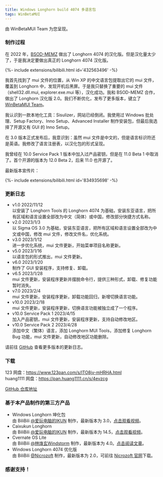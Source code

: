```yaml
---
title: Windows Longhorn build 4074 多语言包
tags: WinBetaMUI
---
```


由 WinBetaMUI Team 为您呈现。
<!--more-->

### 制作过程

在 2022 年，[BSOD-MEMZ](https://space.bilibili.com/1975308950) 做出了 Longhorn 4074 的汉化版。但是汉化量太少了，于是我决定要做出真正的 Longhorn 4074 汉化版。

<div>{%- include extensions/bilibili.html id='432563496' -%}</div>

我首先找到了 mui 文件的位置，从 Win XP 的中文语言包提取出它的 mui 文件，覆盖到 Longhorn 中，发现开机后黑屏。于是我只替换了重要的 mui 文件（shell32.dll.mui, explorer.exe.mui 等），汉化成功。我和 BSOD-MEMZ 合作，做出了 Longhorn 汉化版 2.0。我们不断优化，发布了更多版本，键立了 [WinBetaMUI Team](/winbetamui)。

我认识到一款本地化工具：Sisulizer，网站已经倒闭。我使用过 Windows 批处理、Setup Factory、Inno Setup、Advanced Installer 制作安装包，但最后我选择了开源又有 GUI 的 Inno Setup。

在 3.0 版本正式发布后，我意识到：虽然 mui 文件是中文的，但是语言标识符还是英语。我修改了语言注册表，以汉化包的形式呈现。

我曾经在 10.0 Service Pack 1 版本中加入过产品密钥，但是在 11.0 Beta 1 中取消了。首个开源的版本为 12.0 Beta 2，后来 11.0 也开源了。

最新版本宣传片：

<div>{%- include extensions/bilibili.html id='834935698' -%}</div>

### 更新日志

- v1.0  2022/11/12<br>
  以安装了 Longhorn Tools 的 Longhorn 4074 为基础，安装东亚语言，把所有区域和语言设置全部改为中文（简体）或中国，修改部分快捷方式名称。
- v2.0  2023/1/3<br>
  以 Sigma OS 3.0 为基础，安装东亚语言，把所有区域和语言设置全部改为中文或中国，修改 mui 文件，修改文件名，优化系统。
- v3.0  2023/1/12<br>
  进一步优化系统，mui 文件更新，开始菜单项目名称更新。
- v5.0  2023/1/16<br>
  以语言包的形式推出，mui 文件更新。
- v6.0  2023/1/20<br>
  制作了 GUI 安装程序，支持修复、卸载。
- v6.5  2023/1/28<br>
  mui 文件更新，安装程序更新并摆脱命令行，提供三种形式，卸载、修复功能暂时消失。
- v7.0 2023/2/4<br>
  mui 文件更新，安装程序更新，卸载功能回归，新增切换语言功能。
- v10.0  2023/2/18<br>
  mui 文件更新，安装程序更新，切换语言功能被独立成了一个程序。
- v10.0 Service Pack 1 2023/4/15<br>
  加入产品密钥，mui 文件更新，安装程序更新，支持自动修改地区。
- v10.0 Service Pack 2 2023/4/28<br>
  添加中文（繁体）语言，添加 Longhorn MUI Tools，添加修复 Longhorn Bug 功能，mui 文件更新，自动修改地区功能删除。

请前往 [GitHub](https://github.com/wbmui/lh4074mui/releases) 查看更多版本的更新日志。

### 下载

123 网盘：https://www.123pan.com/s/lTO8jv-mHRHA.html<br>
huang1111 网盘：https://pan.huang1111.cn/s/4evzcg<br>

[GitHub 仓库地址](https://github.com/wbmui/lh4074mui)

### 基于本产品制作的第三方产品

- Windows Longhorn 坤化包<br>
  由 BiliBili [@爱玩电脑的IKUN](https://space.bilibili.com/1691501497) 制作，最新版本为 3.0，[点击观看视频](https://www.bilibili.com/video/BV1KJ4m1t7zm)。
- Caixukun Longhorn<br>
  由 BiliBili [@爱玩电脑的IKUN](https://space.bilibili.com/1691501497) 制作，最新版本为 14.5，[点击观看视频](https://www.bilibili.com/video/BV1CM411e7Lg)。
- Cvernate OS Lite<br>
  由 BiliBili [@林烽玄Windstorm](https://space.bilibili.com/1171551865) 制作，最新版本为 4.0。[点击阅读文章](https://www.bilibili.com/read/cv30156896)。
- Windows Longhorn 4074 优化版<br>由 BiliBili [@Nicrozoft](https://space.bilibili.com/3546641434937345) 制作，最新版本为 2.0，可前往 [Nicrozoft 官网](http://nicrozoft.github.io/winlh4074.html)下载。


### 感谢支持！